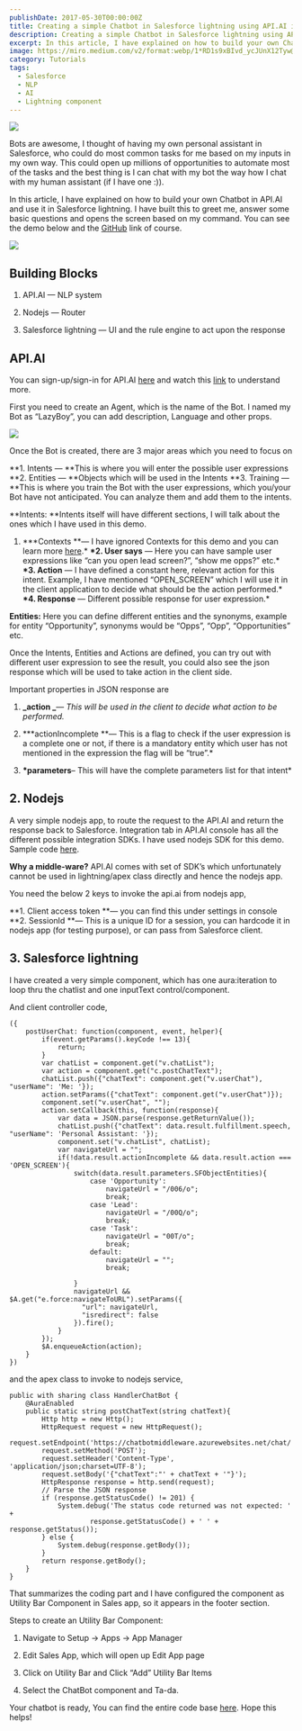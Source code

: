 ```yaml
---
publishDate: 2017-05-30T00:00:00Z
title: Creating a simple Chatbot in Salesforce lightning using API.AI in less than 60 mins
description: Creating a simple Chatbot in Salesforce lightning using API.AI in less than 60 mins
excerpt: In this article, I have explained on how to build your own Chatbot in API.AI and use it in Salesforce lightning.
image: https://miro.medium.com/v2/format:webp/1*RD1s9xBIvd_ycJUnX12Tyw@2x.png
category: Tutorials
tags:
  - Salesforce
  - NLP
  - AI
  - Lightning component
---
```


![](https://cdn-images-1.medium.com/max/NaN/1*RD1s9xBIvd_ycJUnX12Tyw@2x.png)

Bots are awesome, I thought of having my own personal assistant in Salesforce, who could do most common tasks for me based on my inputs in my own way. This could open up millions of opportunities to automate most of the tasks and the best thing is I can chat with my bot the way how I chat with my human assistant (if I have one :)).

In this article, I have explained on how to build your own Chatbot in API.AI and use it in Salesforce lightning. I have built this to greet me, answer some basic questions and opens the screen based on my command. You can see the demo below and the [GitHub](https://github.com/parthi22/SFchatbot) link of course.

![](https://cdn-images-1.medium.com/max/2150/1*lIQZnOQNcdRPm7CHV4D1mA.gif)

## **Building Blocks**

1.  API.AI — NLP system

2.  Nodejs — Router

3.  Salesforce lightning — UI and the rule engine to act upon the response

## **API.AI**

You can sign-up/sign-in for API.AI [here](https://api.ai/) and watch this [link](https://www.youtube.com/watch?v=K4v_QnngRdg) to understand more.

First you need to create an Agent, which is the name of the Bot. I named my Bot as “LazyBoy”, you can add description, Language and other props.

![](https://cdn-images-1.medium.com/max/3128/1*IqPjxhgkFdEAKyNFoJeqHg.png)

Once the Bot is created, there are 3 major areas which you need to focus on

**1. Intents — **This is where you will enter the possible user expressions
**2. Entities — **Objects which will be used in the Intents
**3. Training — **This is where you train the Bot with the user expressions, which you/your Bot have not anticipated. You can analyze them and add them to the intents.

**Intents: **Intents itself will have different sections, I will talk about the ones which I have used in this demo.

1.  **\*Contexts **— I have ignored Contexts for this demo and you can learn more [here](https://docs.api.ai/docs/concept-contexts).\*
    **\*2. User says** — Here you can have sample user expressions like “can you open lead screen?”, “show me opps?” etc.\*
    **\*3. Action** — I have defined a constant here, relevant action for this intent. Example, I have mentioned “OPEN_SCREEN” which I will use it in the client application to decide what should be the action performed.\*
    **\*4. Response** — Different possible response for user expression.\*

**Entities:** Here you can define different entities and the synonyms, example for entity “Opportunity”, synonyms would be “Opps”, “Opp”, “Opportunities” etc.

Once the Intents, Entities and Actions are defined, you can try out with different user expression to see the result, you could also see the json response which will be used to take action in the client side.

Important properties in JSON response are

1.  **_action _**— _This will be used in the client to decide what action to be performed._

2.  **\*actionIncomplete **— This is a flag to check if the user expression is a complete one or not, if there is a mandatory entity which user has not mentioned in the expression the flag will be “true”.\*

3.  **\*parameters**– This will have the complete parameters list for that intent\*

## 2. Nodejs

A very simple nodejs app, to route the request to the API.AI and return the response back to Salesforce. Integration tab in API.AI console has all the different possible integration SDKs. I have used nodejs SDK for this demo. Sample code [here](https://www.npmjs.com/package/apiai).

**Why a middle-ware?** API.AI comes with set of SDK’s which unfortunately cannot be used in lightning/apex class directly and hence the nodejs app.

You need the below 2 keys to invoke the api.ai from nodejs app,

**1. Client access token **— you can find this under settings in console
**2. SessionId **— This is a unique ID for a session, you can hardcode it in nodejs app (for testing purpose), or can pass from Salesforce client.

## 3. Salesforce lightning

I have created a very simple component, which has one aura:iteration to loop thru the chatlist and one inputText control/component.

And client controller code,

    ({
        postUserChat: function(component, event, helper){
            if(event.getParams().keyCode !== 13){
                return;
            }
            var chatList = component.get("v.chatList");
            var action = component.get("c.postChatText");
            chatList.push({"chatText": component.get("v.userChat"), "userName": 'Me: '});
            action.setParams({"chatText": component.get("v.userChat")});
            component.set("v.userChat", "");
            action.setCallback(this, function(response){
                var data = JSON.parse(response.getReturnValue());
                chatList.push({"chatText": data.result.fulfillment.speech, "userName": 'Personal Assistant: '});
                component.set("v.chatList", chatList);
                var navigateUrl = "";
                if(!data.result.actionIncomplete && data.result.action === 'OPEN_SCREEN'){
                    switch(data.result.parameters.SFObjectEntities){
                        case 'Opportunity':
                            navigateUrl = "/006/o";
                            break;
                        case 'Lead':
                            navigateUrl = "/00Q/o";
                            break;
                        case 'Task':
                            navigateUrl = "00T/o";
                            break;
                        default:
                            navigateUrl = "";
                            break;

                    }
                    navigateUrl && $A.get("e.force:navigateToURL").setParams({
                      "url": navigateUrl,
                      "isredirect": false
                    }).fire();
                }
            });
            $A.enqueueAction(action);
        }
    })

and the apex class to invoke to nodejs service,

    public with sharing class HandlerChatBot {
        @AuraEnabled
        public static string postChatText(string chatText){
            Http http = new Http();
            HttpRequest request = new HttpRequest();
            request.setEndpoint('https://chatbotmiddleware.azurewebsites.net/chat/');
            request.setMethod('POST');
            request.setHeader('Content-Type', 'application/json;charset=UTF-8');
            request.setBody('{"chatText":"' + chatText + '"}');
            HttpResponse response = http.send(request);
            // Parse the JSON response
            if (response.getStatusCode() != 201) {
                System.debug('The status code returned was not expected: ' +
                        response.getStatusCode() + ' ' + response.getStatus());
            } else {
                System.debug(response.getBody());
            }
            return response.getBody();
        }
    }

That summarizes the coding part and I have configured the component as Utility Bar Component in Sales app, so it appears in the footer section.

Steps to create an Utility Bar Component:

1.  Navigate to Setup -> Apps -> App Manager

2.  Edit Sales App, which will open up Edit App page

3.  Click on Utility Bar and Click “Add” Utility Bar Items

4.  Select the ChatBot component and Ta-da.

Your chatbot is ready, You can find the entire code base [here](https://github.com/parthi22/SFchatbot). Hope this helps!
